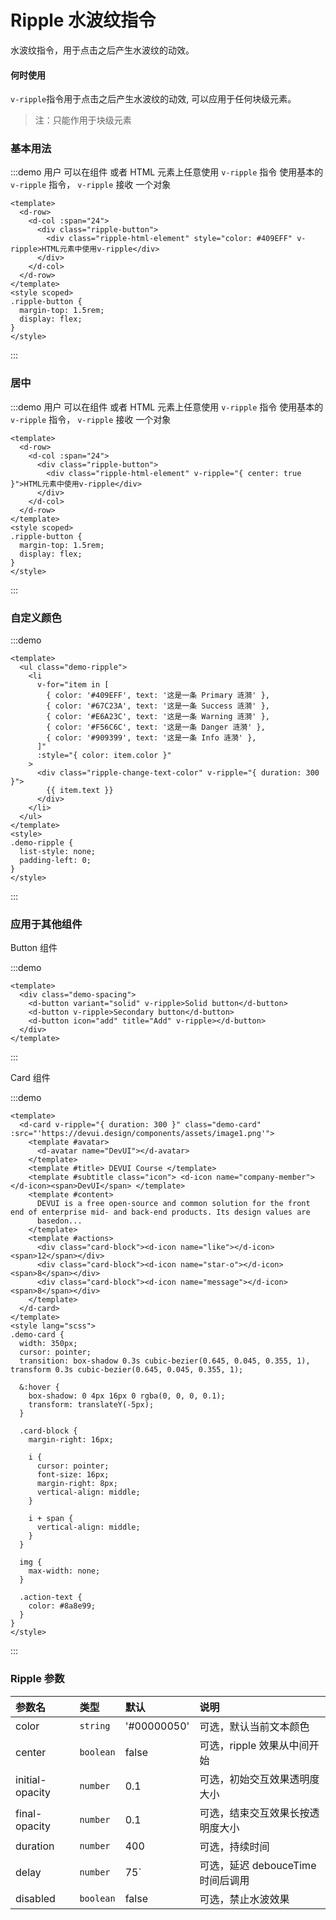 # Ripple 水波纹指令

水波纹指令，用于点击之后产生水波纹的动效。

#### 何时使用

`v-ripple`指令用于点击之后产生水波纹的动效, 可以应用于任何块级元素。

> 注：只能作用于块级元素

### 基本用法

:::demo 用户 可以在组件 或者 HTML 元素上任意使用 <span color="#409EFF">`v-ripple`</span> 指令 使用基本的 <span color="#409EFF">`v-ripple`</span> 指令， `v-ripple` 接收 一个对象

```vue
<template>
  <d-row>
    <d-col :span="24">
      <div class="ripple-button">
        <div class="ripple-html-element" style="color: #409EFF" v-ripple>HTML元素中使用v-ripple</div>
      </div>
    </d-col>
  </d-row>
</template>
<style scoped>
.ripple-button {
  margin-top: 1.5rem;
  display: flex;
}
</style>
```

:::

### 居中

:::demo 用户 可以在组件 或者 HTML 元素上任意使用 <span color="#409EFF">`v-ripple`</span> 指令 使用基本的 <span color="#409EFF">`v-ripple`</span> 指令， `v-ripple` 接收 一个对象

```vue
<template>
  <d-row>
    <d-col :span="24">
      <div class="ripple-button">
        <div class="ripple-html-element" v-ripple="{ center: true }">HTML元素中使用v-ripple</div>
      </div>
    </d-col>
  </d-row>
</template>
<style scoped>
.ripple-button {
  margin-top: 1.5rem;
  display: flex;
}
</style>
```

:::

### 自定义颜色

:::demo

```vue
<template>
  <ul class="demo-ripple">
    <li
      v-for="item in [
        { color: '#409EFF', text: '这是一条 Primary 涟漪' },
        { color: '#67C23A', text: '这是一条 Success 涟漪' },
        { color: '#E6A23C', text: '这是一条 Warning 涟漪' },
        { color: '#F56C6C', text: '这是一条 Danger 涟漪' },
        { color: '#909399', text: '这是一条 Info 涟漪' },
      ]"
      :style="{ color: item.color }"
    >
      <div class="ripple-change-text-color" v-ripple="{ duration: 300 }">
        {{ item.text }}
      </div>
    </li>
  </ul>
</template>
<style>
.demo-ripple {
  list-style: none;
  padding-left: 0;
}
</style>
```

:::

### 应用于其他组件

Button 组件

:::demo

```vue
<template>
  <div class="demo-spacing">
    <d-button variant="solid" v-ripple>Solid button</d-button>
    <d-button v-ripple>Secondary button</d-button>
    <d-button icon="add" title="Add" v-ripple></d-button>
  </div>
</template>
```

:::

Card 组件

:::demo

```vue
<template>
  <d-card v-ripple="{ duration: 300 }" class="demo-card" :src="'https://devui.design/components/assets/image1.png'">
    <template #avatar>
      <d-avatar name="DevUI"></d-avatar>
    </template>
    <template #title> DEVUI Course </template>
    <template #subtitle class="icon"> <d-icon name="company-member"></d-icon><span>DevUI</span> </template>
    <template #content>
      DEVUI is a free open-source and common solution for the front end of enterprise mid- and back-end products. Its design values are
      basedon...
    </template>
    <template #actions>
      <div class="card-block"><d-icon name="like"></d-icon><span>12</span></div>
      <div class="card-block"><d-icon name="star-o"></d-icon><span>8</span></div>
      <div class="card-block"><d-icon name="message"></d-icon><span>8</span></div>
    </template>
  </d-card>
</template>
<style lang="scss">
.demo-card {
  width: 350px;
  cursor: pointer;
  transition: box-shadow 0.3s cubic-bezier(0.645, 0.045, 0.355, 1), transform 0.3s cubic-bezier(0.645, 0.045, 0.355, 1);

  &:hover {
    box-shadow: 0 4px 16px 0 rgba(0, 0, 0, 0.1);
    transform: translateY(-5px);
  }

  .card-block {
    margin-right: 16px;

    i {
      cursor: pointer;
      font-size: 16px;
      margin-right: 8px;
      vertical-align: middle;
    }

    i + span {
      vertical-align: middle;
    }
  }

  img {
    max-width: none;
  }

  .action-text {
    color: #8a8e99;
  }
}
</style>
```

:::

<style>
  .ripple-html-element {
    font-size: 1.5rem;
    font-weight: bold;
    width: 100%;
    height: 150px; 
    text-align: center; 
    line-height: 150px;
    border: 1px solid #eee50;
    border-radius: 6px;
    box-shadow: rgba(0, 0, 0, 0.1) 0px 10px 15px -3px, rgba(0, 0, 0, 0.05) 0px 4px 6px -2px;
    user-select: none;
  }
  .ripple-change-text-color {
    display: block;
    padding: 20px;
    user-select: none;
  }
</style>

### Ripple 参数

| 参数名          | 类型      | 默认                           | 说明                              |
| :-------------- | :-------- | :----------------------------- | :-------------------------------- |
| color           | `string`  | '#00000050'                    | 可选，默认当前文本颜色            |
| center          | `boolean` | false                          | 可选，ripple 效果从中间开始       |
| initial-opacity | `number`  | 0.1                            | 可选，初始交互效果透明度大小      |
| final-opacity   | `number`  | 0.1                            | 可选，结束交互效果长按透明度大小  |
| duration        | `number`  | 400                            | 可选，持续时间                    |
| delay           | `number`  | 75`                            | 可选，延迟 debouceTime 时间后调用 |
| disabled        | `boolean` | false                          | 可选，禁止水波效果                |
